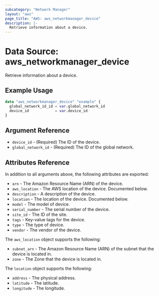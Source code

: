 ```yaml
---
subcategory: "Network Manager"
layout: "aws"
page_title: "AWS: aws_networkmanager_device"
description: |-
  Retrieve information about a device.
---
```


# Data Source: aws_networkmanager_device

Retrieve information about a device.

## Example Usage

```terraform
data "aws_networkmanager_device" "example" {
  global_network_id_id = var.global_network_id
  device_id            = var.device_id
}
```

## Argument Reference

* `device_id` - (Required) The ID of the device.
* `global_network_id` - (Required) The ID of the global network.

## Attributes Reference

In addition to all arguments above, the following attributes are exported:

* `arn` - The Amazon Resource Name (ARN) of the device.
* `aws_location` - The AWS location of the device. Documented below.
* `description` - A description of the device.
* `location` - The location of the device. Documented below.
* `model` - The model of device.
* `serial_number` - The serial number of the device.
* `site_id` - The ID of the site.
* `tags` - Key-value tags for the device.
* `type` - The type of device.
* `vendor` - The vendor of the device.

The `aws_location` object supports the following:

* `subnet_arn` - The Amazon Resource Name (ARN) of the subnet that the device is located in.
* `zone` - The Zone that the device is located in.

The `location` object supports the following:

* `address` - The physical address.
* `latitude` - The latitude.
* `longitude` - The longitude.
